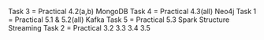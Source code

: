 Task 3 = Practical 4.2(a,b) MongoDB
Task 4 = Practical 4.3(all) Neo4j
Task 1 = Practical 5.1 & 5.2(all) Kafka
Task 5 = Practical 5.3 Spark Structure Streaming
Task 2 = Practical 3.2 3.3 3.4 3.5
